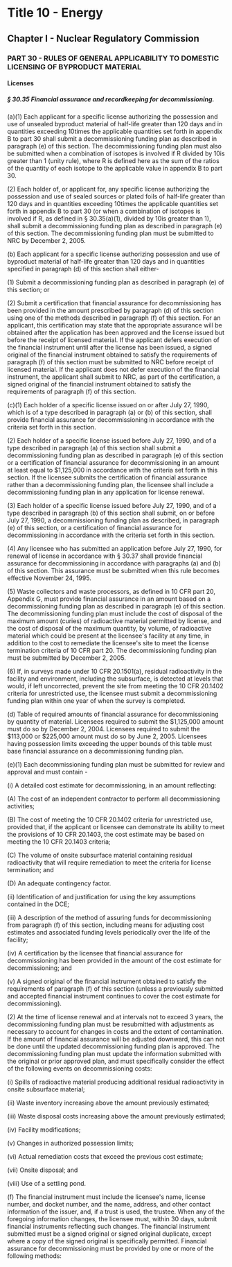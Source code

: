 
# Title 10 - Energy
## Chapter I - Nuclear Regulatory Commission
### PART 30 - RULES OF GENERAL APPLICABILITY TO DOMESTIC LICENSING OF BYPRODUCT MATERIAL
#### Licenses
##### § 30.35 Financial assurance and recordkeeping for decommissioning.

(a)(1) Each applicant for a specific license authorizing the possession and use of unsealed byproduct material of half-life greater than 120 days and in quantities exceeding 10times the applicable quantities set forth in appendix B to part 30 shall submit a decommissioning funding plan as described in paragraph (e) of this section. The decommissioning funding plan must also be submitted when a combination of isotopes is involved if R divided by 10is greater than 1 (unity rule), where R is defined here as the sum of the ratios of the quantity of each isotope to the applicable value in appendix B to part 30.

(2) Each holder of, or applicant for, any specific license authorizing the possession and use of sealed sources or plated foils of half-life greater than 120 days and in quantities exceeding 10times the applicable quantities set forth in appendix B to part 30 (or when a combination of isotopes is involved if R, as defined in § 30.35(a)(1), divided by 10is greater than 1), shall submit a decommissioning funding plan as described in paragraph (e) of this section. The decommissioning funding plan must be submitted to NRC by December 2, 2005.

(b) Each applicant for a specific license authorizing possession and use of byproduct material of half-life greater than 120 days and in quantities specified in paragraph (d) of this section shall either-

(1) Submit a decommissioning funding plan as described in paragraph (e) of this section; or

(2) Submit a certification that financial assurance for decommissioning has been provided in the amount prescribed by paragraph (d) of this section using one of the methods described in paragraph (f) of this section. For an applicant, this certification may state that the appropriate assurance will be obtained after the application has been approved and the license issued but before the receipt of licensed material. If the applicant defers execution of the financial instrument until after the license has been issued, a signed original of the financial instrument obtained to satisfy the requirements of paragraph (f) of this section must be submitted to NRC before receipt of licensed material. If the applicant does not defer execution of the financial instrument, the applicant shall submit to NRC, as part of the certification, a signed original of the financial instrument obtained to satisfy the requirements of paragraph (f) of this section.

(c)(1) Each holder of a specific license issued on or after July 27, 1990, which is of a type described in paragraph (a) or (b) of this section, shall provide financial assurance for decommissioning in accordance with the criteria set forth in this section.

(2) Each holder of a specific license issued before July 27, 1990, and of a type described in paragraph (a) of this section shall submit a decommissioning funding plan as described in paragraph (e) of this section or a certification of financial assurance for decommissioning in an amount at least equal to $1,125,000 in accordance with the criteria set forth in this section. If the licensee submits the certification of financial assurance rather than a decommissioning funding plan, the licensee shall include a decommissioning funding plan in any application for license renewal.

(3) Each holder of a specific license issued before July 27, 1990, and of a type described in paragraph (b) of this section shall submit, on or before July 27, 1990, a decommissioning funding plan as described, in paragraph (e) of this section, or a certification of financial assurance for decommissioning in accordance with the criteria set forth in this section.

(4) Any licensee who has submitted an application before July 27, 1990, for renewal of license in accordance with § 30.37 shall provide financial assurance for decommissioning in accordance with paragraphs (a) and (b) of this section. This assurance must be submitted when this rule becomes effective November 24, 1995.

(5) Waste collectors and waste processors, as defined in 10 CFR part 20, Appendix G, must provide financial assurance in an amount based on a decommissioning funding plan as described in paragraph (e) of this section. The decommissioning funding plan must include the cost of disposal of the maximum amount (curies) of radioactive material permitted by license, and the cost of disposal of the maximum quantity, by volume, of radioactive material which could be present at the licensee's facility at any time, in addition to the cost to remediate the licensee's site to meet the license termination criteria of 10 CFR part 20. The decommissioning funding plan must be submitted by December 2, 2005.

(6) If, in surveys made under 10 CFR 20.1501(a), residual radioactivity in the facility and environment, including the subsurface, is detected at levels that would, if left uncorrected, prevent the site from meeting the 10 CFR 20.1402 criteria for unrestricted use, the licensee must submit a decommissioning funding plan within one year of when the survey is completed.

(d) Table of required amounts of financial assurance for decommissioning by quantity of material. Licensees required to submit the $1,125,000 amount must do so by December 2, 2004. Licensees required to submit the $113,000 or $225,000 amount must do so by June 2, 2005. Licensees having possession limits exceeding the upper bounds of this table must base financial assurance on a decommissioning funding plan.

(e)(1) Each decommissioning funding plan must be submitted for review and approval and must contain -

(i) A detailed cost estimate for decommissioning, in an amount reflecting:

(A) The cost of an independent contractor to perform all decommissioning activities;

(B) The cost of meeting the 10 CFR 20.1402 criteria for unrestricted use, provided that, if the applicant or licensee can demonstrate its ability to meet the provisions of 10 CFR 20.1403, the cost estimate may be based on meeting the 10 CFR 20.1403 criteria;

(C) The volume of onsite subsurface material containing residual radioactivity that will require remediation to meet the criteria for license termination; and

(D) An adequate contingency factor.

(ii) Identification of and justification for using the key assumptions contained in the DCE;

(iii) A description of the method of assuring funds for decommissioning from paragraph (f) of this section, including means for adjusting cost estimates and associated funding levels periodically over the life of the facility;

(iv) A certification by the licensee that financial assurance for decommissioning has been provided in the amount of the cost estimate for decommissioning; and

(v) A signed original of the financial instrument obtained to satisfy the requirements of paragraph (f) of this section (unless a previously submitted and accepted financial instrument continues to cover the cost estimate for decommissioning).

(2) At the time of license renewal and at intervals not to exceed 3 years, the decommissioning funding plan must be resubmitted with adjustments as necessary to account for changes in costs and the extent of contamination. If the amount of financial assurance will be adjusted downward, this can not be done until the updated decommissioning funding plan is approved. The decommissioning funding plan must update the information submitted with the original or prior approved plan, and must specifically consider the effect of the following events on decommissioning costs:

(i) Spills of radioactive material producing additional residual radioactivity in onsite subsurface material;

(ii) Waste inventory increasing above the amount previously estimated;

(iii) Waste disposal costs increasing above the amount previously estimated;

(iv) Facility modifications;

(v) Changes in authorized possession limits;

(vi) Actual remediation costs that exceed the previous cost estimate;

(vii) Onsite disposal; and

(viii) Use of a settling pond.

(f) The financial instrument must include the licensee's name, license number, and docket number, and the name, address, and other contact information of the issuer, and, if a trust is used, the trustee. When any of the foregoing information changes, the licensee must, within 30 days, submit financial instruments reflecting such changes. The financial instrument submitted must be a signed original or signed original duplicate, except where a copy of the signed original is specifically permitted. Financial assurance for decommissioning must be provided by one or more of the following methods:
